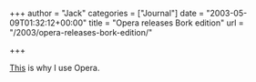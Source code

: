 +++
author = "Jack"
categories = ["Journal"]
date = "2003-05-09T01:32:12+00:00"
title = "Opera releases Bork edition"
url = "/2003/opera-releases-bork-edition/"

+++

[This][1] is why I use Opera.

 [1]: http://www.opera.com/pressreleases/en/2003/02/14/